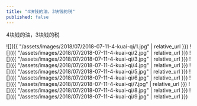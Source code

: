 ```yaml
---
title: "4块钱的油，3块钱的税"
published: false
---
```

4块钱的油，3块钱的税



![]({{ "/assets/images/2018/07/2018-07-11-4-kuai-qi/1.jpg" | relative_url }})
![]({{ "/assets/images/2018/07/2018-07-11-4-kuai-qi/2.jpg" | relative_url }})
![]({{ "/assets/images/2018/07/2018-07-11-4-kuai-qi/3.jpg" | relative_url }})
![]({{ "/assets/images/2018/07/2018-07-11-4-kuai-qi/4.jpg" | relative_url }})
![]({{ "/assets/images/2018/07/2018-07-11-4-kuai-qi/5.jpg" | relative_url }})
![]({{ "/assets/images/2018/07/2018-07-11-4-kuai-qi/6.jpg" | relative_url }})
![]({{ "/assets/images/2018/07/2018-07-11-4-kuai-qi/7.jpg" | relative_url }})
![]({{ "/assets/images/2018/07/2018-07-11-4-kuai-qi/8.jpg" | relative_url }})
![]({{ "/assets/images/2018/07/2018-07-11-4-kuai-qi/9.jpg" | relative_url }})
